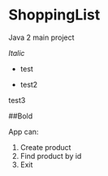 # ShoppingList

Java 2 main project

*Italic*

- test

* test2

test3

##Bold

App can:

1. Create product
2. Find product by id
3. Exit